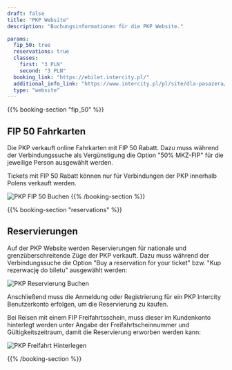 ```yaml
---
draft: false
title: "PKP Website"
description: "Buchungsinformationen für die PKP Website."

params:
  fip_50: true
  reservations: true
  classes:
    first: "3 PLN"
    second: "3 PLN"
  booking_link: "https://ebilet.intercity.pl/"
  additional_info_link: "https://www.intercity.pl/pl/site/dla-pasazera/kup-bilet/bilet/przejazdy-z-fip.html"
  type: "website"
---
```


{{% booking-section "fip_50" %}}

## FIP 50 Fahrkarten

Die PKP verkauft online Fahrkarten mit FIP 50 Rabatt. Dazu muss während der Verbindungssuche als Vergünstigung die Option "50% MKZ-FIP" für die jeweilige Person ausgewählt werden.

Tickets mit FIP 50 Rabatt können nur für Verbindungen der PKP innerhalb Polens verkauft werden.

![PKP FIP 50 Buchen](pkp_fip_50.webp)
{{% /booking-section %}}

{{% booking-section "reservations" %}}

## Reservierungen

Auf der PKP Website werden Reservierungen für nationale und grenzüberschreitende Züge der PKP verkauft. Dazu muss während der Verbindungssuche die Option "Buy a reservation for your ticket" bzw. "Kup rezerwację do biletu" ausgewählt werden:

![PKP Reservierung Buchen](pkp_reservation.webp)

Anschließend muss die Anmeldung oder Registrierung für ein PKP Intercity Benutzerkonto erfolgen, um die Reservierung zu kaufen.

Bei Reisen mit einem FIP Freifahrtsschein, muss dieser im Kundenkonto hinterlegt werden unter Angabe der Freifahrtscheinnummer und Gültigkeitszeitraum, damit die Reservierung erworben werden kann:

![PKP Freifahrt Hinterlegen](pkp_reservation_ticket.webp)

{{% /booking-section %}}
